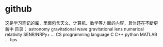 # github
这是学习笔记的库，里面包含天文、计算机、数学等方面的内容，具体还在不断更新中
目录：
astronomy
  gravitational wave
  gravitational lens
  numerical relativity
  SENR/NRPy+
  ...
CS
  programming language
    C
    C++
    python
    MATLAB
    ...
  tips
